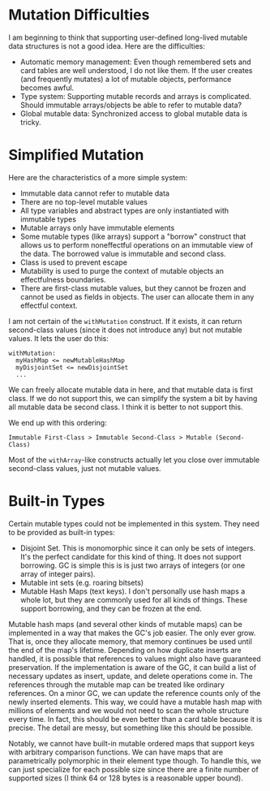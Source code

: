 # Mutation Difficulties

I am beginning to think that supporting user-defined long-lived mutable
data structures is not a good idea. Here are the difficulties:

* Automatic memory management: Even though remembered sets and card tables are
  well understood, I do not like them. If the user creates (and frequently
  mutates) a lot of mutable objects, performance becomes awful.
* Type system: Supporting mutable records and arrays is complicated.
  Should immutable arrays/objects be able to refer to mutable data?
* Global mutable data: Synchronized access to global mutable data is tricky.

# Simplified Mutation

Here are the characteristics of a more simple system:

* Immutable data cannot refer to mutable data
* There are no top-level mutable values
* All type variables and abstract types are only instantiated with
  immutable types
* Mutable arrays only have immutable elements
* Some mutable types (like arrays) support a "borrow" construct that
  allows us to perform noneffectful operations on an immutable view of
  the data. The borrowed value is immutable and second class.
* Class is used to prevent escape
* Mutability is used to purge the context of mutable objects an
  effectfulness boundaries.
* There are first-class mutable values, but they cannot be frozen and
  cannot be used as fields in objects. The user can allocate them in
  any effectful context.

I am not certain of the `withMutation` construct. If it exists, it can return
second-class values (since it does not introduce any) but not mutable values.
It lets the user do this:

    withMutation:
      myHashMap <= newMutableHashMap
      myDisjointSet <= newDisjointSet
      ...

We can freely allocate mutable data in here, and that mutable data is first
class. If we do not support this, we can simplify the system a bit by having
all mutable data be second class. I think it is better to not support this. 

We end up with this ordering:

    Immutable First-Class > Immutable Second-Class > Mutable (Second-Class)

Most of the `withArray`-like constructs actually let you close over immutable
second-class values, just not mutable values.

# Built-in Types

Certain mutable types could not be implemented in this system. They need to
be provided as built-in types:

* Disjoint Set. This is monomorphic since it can only be sets of integers.
  It's the perfect candidate for this kind of thing. It does not support
  borrowing. GC is simple this is is just two arrays of integers (or one
  array of integer pairs).
* Mutable int sets (e.g. roaring bitsets)
* Mutable Hash Maps (text keys). I don't personally use hash maps a whole
  lot, but they are commonly used for all kinds of things. These support
  borrowing, and they can be frozen at the end.

Mutable hash maps (and several other kinds of mutable maps) can be implemented
in a way that makes the GC's job easier. The only ever grow. That is, once
they allocate memory, that memory continues be used until the end of the map's
lifetime. Depending on how duplicate inserts are handled, it is possible that
references to values might also have guaranteed preservation. If the
implementation is aware of the GC, it can build a list of necessary updates
as insert, update, and delete operations come in. The references through the
mutable map can be treated like ordinary references. On a minor GC, we can
update the reference counts only of the newly inserted elements. This way,
we could have a mutable hash map with millions of elements and we would not
need to scan the whole structure every time. In fact, this should be even
better than a card table because it is precise. The detail are messy, but
something like this should be possible.

Notably, we cannot have built-in mutable ordered maps that support keys with
arbitrary comparison functions. We can have maps that are parametrically
polymorphic in their element type though. To handle this, we can just
specialize for each possible size since there are a finite number of
supported sizes (I think 64 or 128 bytes is a reasonable upper bound).
